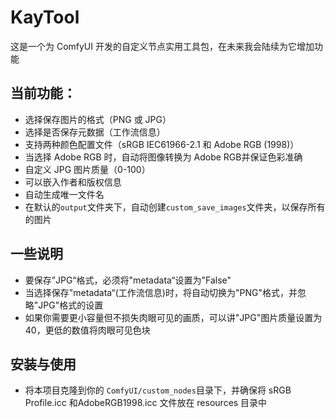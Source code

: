 # KayTool

这是一个为 ComfyUI 开发的自定义节点实用工具包，在未来我会陆续为它增加功能

## 当前功能：

- 选择保存图片的格式（PNG 或 JPG）
- 选择是否保存元数据（工作流信息）
- 支持两种颜色配置文件（sRGB IEC61966-2.1 和 Adobe RGB (1998)）
- 当选择 Adobe RGB 时，自动将图像转换为 Adobe RGB并保证色彩准确
- 自定义 JPG 图片质量（0-100）
- 可以嵌入作者和版权信息
- 自动生成唯一文件名
- 在默认的`output`文件夹下，自动创建`custom_save_images`文件夹，以保存所有的图片

## 一些说明

- 要保存”JPG“格式，必须将"metadata“设置为"False"
- 当选择保存"metadata“(工作流信息)时，将自动切换为"PNG"格式，并忽略"JPG"格式的设置
- 如果你需要更小容量但不损失肉眼可见的画质，可以讲"JPG"图片质量设置为 40，更低的数值将肉眼可见色块

## 安装与使用

- 将本项目克隆到你的 `ComfyUI/custom_nodes`目录下，并确保将 sRGB Profile.icc 和AdobeRGB1998.icc 文件放在 resources 目录中